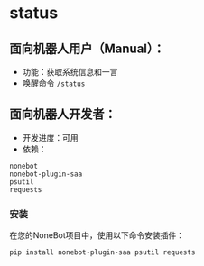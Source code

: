# status

## 面向机器人用户（Manual）：
* 功能：获取系统信息和一言
* 唤醒命令
`/status`

## 面向机器人开发者：
* 开发进度：可用
* 依赖：
```commandline
nonebot
nonebot-plugin-saa
psutil
requests
```
### 安装
在您的NoneBot项目中，使用以下命令安装插件：
```
pip install nonebot-plugin-saa psutil requests
```